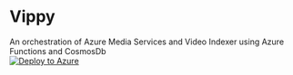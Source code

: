 # Vippy
An orchestration of Azure Media Services and Video Indexer using Azure Functions and CosmosDb
<br>
[![Deploy to Azure](http://azuredeploy.net/deploybutton.png)](https://portal.azure.com/#create/Microsoft.Template/uri/https%3A%2F%2Fraw.githubusercontent.com%2FDarinShapiroMS%2FVippy%2Fmaster%2Fazuredeploy.json)


